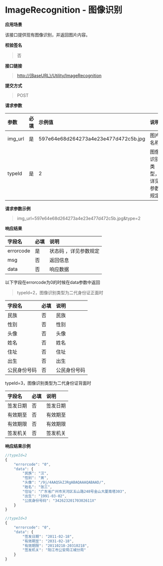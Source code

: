 # ImageRecognition - 图像识别

**应用场景**

该接口提供现有图像识别，并返回图片内容。

**校验签名**

> 否

**接口链接**

> [http://{BaseURL}/Utility/ImageRecognition](http://{BaseURL}/OpenPlatform/Login)

**提交方式**

> POST

**请求参数**

| 参数 | 必填 | 示例值 | 说明 |
| :--- | :--- | :--- | :--- |
| img\_url | 是 | 597e64e68d264273a4e23e477d472c5b.jpg | 图片名称 |
| typeId | 是 | 2 | 图像识别类型，详见参数规定 |

**请求参数示例**

> img\_url=597e64e68d264273a4e23e477d472c5b.jpg&type=2

**响应结果**

| 字段名 | 必填 | 说明 |
| :--- | :--- | :--- |
| errorcode | 是 | 状态码 ，详见参数规定 |
| msg | 否 | 返回信息 |
| data | 否 | 响应数据 |

以下字段在errorcode为0的时候在data参数中返回

> typeId=2，图像识别类型为二代身份证正面时

| 字段名 | 必填 | 说明 |
| :--- | :--- | :--- |
| 民族 | 否 | 民族 |
| 性别 | 否 | 性别 |
| 头像 | 否 | 头像 |
| 姓名 | 否 | 姓名 |
| 住址 | 否 | 住址 |
| 出生 | 否 | 出生 |
| 公民身份号码 | 否 | 公民身份号码 |

typeId=3，图像识别类型为二代身份证背面时

| 字段名 | 必填 | 说明 |
| :--- | :--- | :--- |
| 签发日期 | 否 | 签发日期 |
| 有效期至 | 否 | 有效期至 |
| 有效期限 | 否 | 有效期限 |
| 签发机关 | 否 | 签发机关 |

**响应结果示例**

```js
//typeId=2
{
    "errorcode": "0",
    "data": {
        "民族": "汉",
        "性别": "男",
        "头像": "/9j/4AAQSkZJRgABAQAAAQABAAD/",
        "姓名": "张三",
        "住址": "广东省广州市天河区五山路248号金山大厦南塔303",
        "出生": "1991-03-02",
        "公民身份号码": "34262320170302611X"
    }
}

//typeId=3
{
    "errorcode": "0",
    "data": {
        "签发日期": "2011-02-18",
        "有效期至": "2031-02-18",
        "有效期限": "20110218-20310218",
        "签发机关": "阳江市公安局江城分局"
    }
}
```



